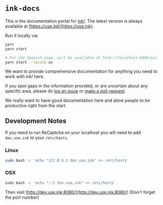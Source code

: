 # `ink-docs`

This is the documentation portal for [ink!](https://github.com/paritytech/ink). The latest version is always available at [https://use.ink](https://use.ink).

Run it locally via

```bash
yarn
yarn start

# For the Spanish page, will be available at http://localhost:8080/es/.
yarn start --locale es
```

We want to provide comprehensive documentation for anything you need to work with ink! here.

If you spot gaps in the information provided, or are uncertain about any
specific area, please do <a href="https://github.com/paritytech/ink-docs/issues">log an issue</a>
or <a href="https://github.com/paritytech/ink-docs/pulls">make a pull-request</a>.

We really want to have good documentation here and allow people to be productive
right from the start.

## Development Notes

If you need to run ReCaptcha on your localhost you will need to add `dev.use.ink` to your `/etc/hosts`.

### Linux
```sh
sudo bash -c 'echo "127.0.0.1 dev.use.ink" >> /etc/hosts'
```

### OSX
```sh
sudo bash -c 'echo "::1 dev.use.ink" >> /etc/hosts'
```

Then visit [http://dev.use.ink:8080/](http://dev.use.ink:8080/) (Don't forget the port number)